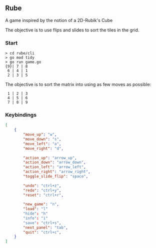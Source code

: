Rube
----
A game inspired by the notion of a 2D-Rubik's Cube  

The objective is to use flips and slides to sort the tiles in the grid.


### Start
```shell
> cd rube/cli
> go mod tidy
> go run game.go
{9}| 7 | 8 
 6 | 4 | 1 
 2 | 3 | 5
```
The objective is to sort the matrix into using as few moves as possible:  
```shell
 1 | 2 | 3 
 4 | 5 | 6 
 7 | 8 | 9 
```
 
### Keybindings
```json
[
    {
        "move_up": "w",
        "move_down": "s",
        "move_left": "a",
        "move_right": "d",
        
        "action_up": "arrow_up",
        "action_down": "arrow_down",
        "action_left": "arrow_left",
        "action_right": "arrow_right",
        "toggle_slide_flip": "space",
        
        "undo": "ctrl+z",
        "redo": "ctrl+y",
        "reset": "ctrl+r",
        
        "new_game": "n",
        "load": "l"
        "hide": "h"
        "info": "i"
        "save": "ctrl+s",
        "next_panel": "tab",
        "quit": "ctrl+c",
    }
]
```
